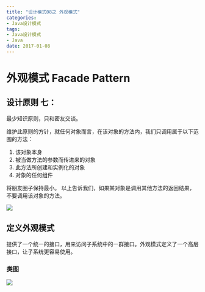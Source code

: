 ```yaml
---
title: "设计模式08之 外观模式"
categories: 
- Java设计模式
tags: 
- Java设计模式
- Java
date: 2017-01-08
---
```


# 外观模式 Facade Pattern

## 设计原则 七：
最少知识原则，只和密友交谈。

维护此原则的方针，就任何对象而言，在该对象的方法内，我们只调用属于以下范围的方法：

1. 该对象本身
2. 被当做方法的参数而传进来的对象
3. 此方法所创建和实例化的对象
4. 对象的任何组件

将朋友圈子保持最小。
以上告诉我们，如果某对象是调用其他方法的返回结果，不要调用该对象的方法。

![](http://oov0wb0gl.bkt.clouddn.com/2017-06-06-14965914952560.jpg?imageMogr2/thumbnail/!50p/blur/1x0/quality/75|imageslim)


## 定义外观模式
提供了一个统一的接口，用来访问子系统中的一群接口。外观模式定义了一个高层接口，让子系统更容易使用。

### 类图
![](http://oov0wb0gl.bkt.clouddn.com/2017-06-06-14965909161806.jpg?imageMogr2/thumbnail/!50p/blur/1x0/quality/75|imageslim)


